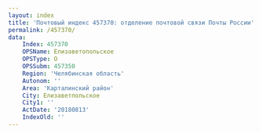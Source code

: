 ```yaml
---
layout: index
title: 'Почтовый индекс 457370: отделение почтовой связи Почты России'
permalink: /457370/
data:
    Index: 457370
    OPSName: Елизаветопольское
    OPSType: О
    OPSSubm: 457350
    Region: 'Челябинская область'
    Autonom: ''
    Area: 'Карталинский район'
    City: Елизаветпольское
    City1: ''
    ActDate: '20180813'
    IndexOld: ''
---
```

